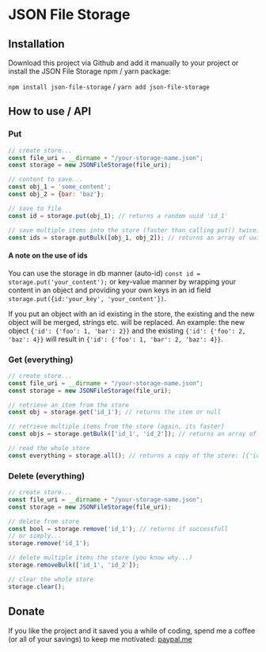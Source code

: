# JSON File Storage

## Installation
Download this project via Github and add it manually to your project 
or install the JSON File Storage npm / yarn package: 

``npm install json-file-storage`` / 
``yarn add json-file-storage``

## How to use / API
### Put
```javascript
// create store...
const file_uri = __dirname + "/your-storage-name.json";
const storage = new JSONFileStorage(file_uri);

// content to save...
const obj_1 = 'some_content';
const obj_2 = {bar: 'baz'};

// save to file 
const id = storage.put(obj_1); // returns a random uuid 'id_1'

// save multiple items into the store (faster than calling put() twice)
const ids = storage.putBulk([obj_1, obj_2]); // returns an array of uuids: ['id_1', 'id_2']
```     
#### A note on the use of ids
You can use the storage in db manner (auto-id) ``const id = storage.put('your_content');`` or key-value manner by wrapping your content in an object and providing your own keys in an id field ``storage.put({id:'your_key', 'your_content'})``.

If you put an object with an id existing in the store, the existing and the new object will be merged, strings etc. will be replaced.
An example: the new object ``{'id': {'foo': 1, 'bar': 2}}`` and the existing ``{'id': {'foo': 2, 'baz': 4}}`` will result in ``{'id': {'foo': 1, 'bar': 2, 'baz': 4}}``.


### Get (everything)
```javascript
// create store...
const file_uri = __dirname + "/your-storage-name.json";
const storage = new JSONFileStorage(file_uri);  

// retrieve an item from the store
const obj = storage.get('id_1'); // returns the item or null

// retrieve multiple items from the store (again, its faster)
const objs = storage.getBulk(['id_1', 'id_2']); // returns an array of items found: ['some_content', {bar: 'baz'}]

// read the whole store
const everything = storage.all(); // returns a copy of the store: [{'id_1': 'some_content', 'id_2': {bar: 'baz'}}]
```
### Delete (everything)
```javascript
// create store...
const file_uri = __dirname + "/your-storage-name.json";
const storage = new JSONFileStorage(file_uri);

// delete from store
const bool = storage.remove('id_1'); // returns if successfull
// or simply...
storage.remove('id_1');

// delete multiple items the store (you know why...)
storage.removeBulk(['id_1', 'id_2']);

// clear the whole store
storage.clear();
```



## Donate
If you like the project and it saved you a while of coding, spend me a coffee (or all of your savings) to keep me motivated: [paypal.me](https://paypal.me/detjen)
